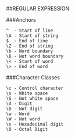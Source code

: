 ##REGULAR EXPRESSION

###Anchors
```
^  - Start of line
\A - Start of string
$  - End of line
\Z - End of string
\b - Word boundary
\B - Not word boundary
\< - Start of word
\> - End of word
```

###Character Classes
```
\c - Control character
\s - White space
\S - Not white space
\d - Digit
\D - Not digit
\w - Word
\W - Not word
\x - Hexadecimal digit
\O - Octal Digit
```
